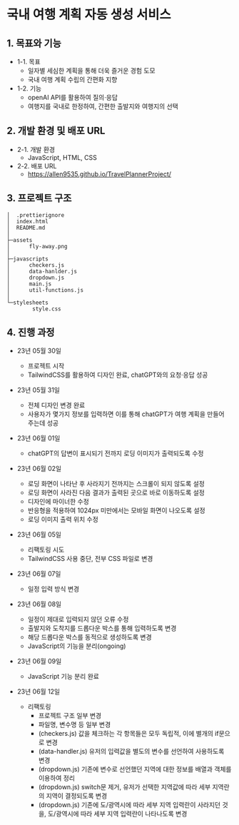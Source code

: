 # 국내 여행 계획 자동 생성 서비스

## 1. 목표와 기능
* 1-1. 목표
    * 일자별 세심한 계획을 통해 더욱 즐거운 경험 도모
    * 국내 여행 계획 수립의 간편화 지향
* 1-2. 기능
    * openAI API를 활용하여 질의·응답
    * 여행지를 국내로 한정하여, 간편한 출발지와 여행지의 선택


## 2. 개발 환경 및 배포 URL
* 2-1. 개발 환경
    * JavaScript, HTML, CSS
* 2-2. 배포 URL
    * https://allen9535.github.io/TravelPlannerProject/


## 3. 프로젝트 구조
```
│  .prettierignore
│  index.html
│  README.md
│
├─assets
│      fly-away.png
│
├─javascripts
│      checkers.js
│      data-hanlder.js
│      dropdown.js
│      main.js
│      util-functions.js
│
└─stylesheets
        style.css
```


## 4. 진행 과정
* 23년 05월 30일
    * 프로젝트 시작
    * TailwindCSS를 활용하여 디자인 완료, chatGPT와의 요청·응답 성공

* 23년 05월 31일
    * 전체 디자인 변경 완료
    * 사용자가 몇가지 정보를 입력하면 이를 통해 chatGPT가 여행 계획을 만들어 주는데 성공

* 23년 06월 01일
    * chatGPT의 답변이 표시되기 전까지 로딩 이미지가 출력되도록 수정

* 23년 06월 02일
    * 로딩 화면이 나타난 후 사라지기 전까지는 스크롤이 되지 않도록 설정
    * 로딩 화면이 사라진 다음 결과가 출력된 곳으로 바로 이동하도록 설정
    * 디자인에 마이너한 수정
    * 반응형을 적용하여 1024px 미만에서는 모바일 화면이 나오도록 설정
    * 로딩 이미지 출력 위치 수정

* 23년 06월 05일
    * 리팩토링 시도
    * TailwindCSS 사용 중단, 전부 CSS 파일로 변경

* 23년 06월 07일
    * 일정 입력 방식 변경

* 23년 06월 08일
    * 일정이 제대로 입력되지 않던 오류 수정
    * 출발지와 도착지를 드롭다운 박스를 통해 입력하도록 변경
    * 해당 드롭다운 박스를 동적으로 생성하도록 변경
    * JavaScript의 기능을 분리(ongoing)

* 23년 06월 09일
    * JavaScript 기능 분리 완료

* 23년 06월 12일
    * 리팩토링
        * 프로젝트 구조 일부 변경
        * 파일명, 변수명 등 일부 변경
        * (checkers.js) 값을 체크하는 각 항목들은 모두 독립적, 이에 별개의 if문으로 변경
        * (data-handler.js) 유저의 입력값을 별도의 변수를 선언하여 사용하도록 변경
        * (dropdown.js) 기존에 변수로 선언했던 지역에 대한 정보를 배열과 객체를 이용하여 정리
        * (dropdown.js) switch문 제거, 유저가 선택한 지역값에 따라 세부 지역란의 지역이 결정되도록 변경
        * (dropdown.js) 기존에 도/광역시에 따라 세부 지역 입력란이 사라지던 것을, 도/광역시에 따라 세부 지역 입력란이 나타나도록 변경
